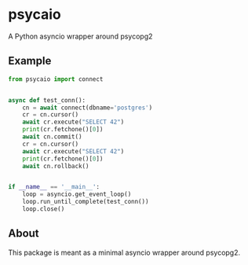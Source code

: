 # psycaio

A Python asyncio wrapper around psycopg2

## Example

```Python
from psycaio import connect


async def test_conn():
    cn = await connect(dbname='postgres')
    cr = cn.cursor()
    await cr.execute("SELECT 42")
    print(cr.fetchone()[0])
    await cn.commit()
    cr = cn.cursor()
    await cr.execute("SELECT 42")
    print(cr.fetchone()[0])
    await cn.rollback()


if __name__ == '__main__':
    loop = asyncio.get_event_loop()
    loop.run_until_complete(test_conn())
    loop.close()

```


## About

This package is meant as a minimal asyncio wrapper around psycopg2.
 